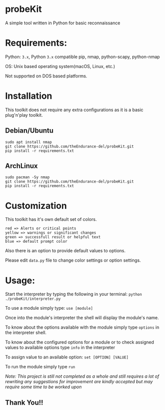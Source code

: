 # probeKit
A simple tool written in Python for basic reconnaissance

# Requirements:

Python: `3.x`, Python `3.x` compatible pip, nmap, python-scapy, python-nmap

OS: Unix based operating system(macOS, Linux, etc.)

Not supported on DOS based platforms.

# Installation
This toolkit does not require any extra configurations as it is a basic plug'n'play toolkit.

## Debian/Ubuntu ##

```
sudo apt install nmap
git clone https://github.com/theEndurance-del/probeKit.git
pip install -r requirements.txt
```

## ArchLinux ##

```
sudo pacman -Sy nmap
git clone https://github.com/theEndurance-del/probeKit.git
pip install -r requirements.txt
```

# Customization

This toolkit has it's own default set of colors.

```
red => Alerts or critical points
yellow => warnings or significant changes
green => successfull result or helpful text
blue => default prompt color
```

Also there is an option to provide default values to options.

Please edit `data.py` file to change color settings or option settings.

# Usage:
Start the interpreter by typing the following in your terminal:
`python ./probeKit/interpreter.py`

To use a module simply type:
`use [module]`

Once into the module's interpreter the shell will display the module's name.

To know about the options available with the module simply type `options` in the interpreter shell.

To know about the configured options for a module or to check assigned values to available options type `info` in the interpreter

To assign value to an available option:
`set [OPTION] [VALUE]`

To run the module simply type `run`

*Note: This project is still not completed as a whole and still requires a lot of rewriting any suggestions for improvement are kindly accepted but may require some time to be worked upon*

## Thank You!! ##
